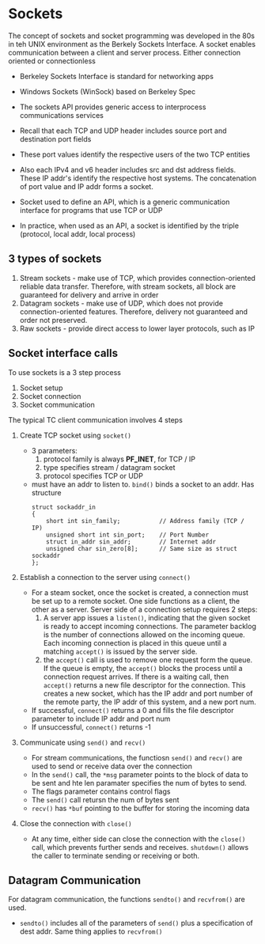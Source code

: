 # Sockets
The concept of sockets and socket programming was developed in the 80s in teh UNIX environment as the Berkely Sockets Interface. A socket enables communication between a client and server process. Either connection oriented or connectionless

* Berkeley Sockets Interface is standard for networking apps
* Windows Sockets (WinSock) based on Berkeley Spec
* The sockets API provides generic access to interprocess communications services

* Recall that each TCP and UDP header includes source port and destination port fields
* These port values identify the respective users of the two TCP entities
* Also each IPv4 and v6 header includes src and dst address fields. These IP addr's identify the respective host systems. The concatenation of port value and IP addr forms a socket.

* Socket used to define an API, which is a generic communication interface for programs that use TCP or UDP
* In practice, when used as an API, a socket is identified by the triple (protocol, local addr, local process)

## 3 types of sockets
1) Stream sockets - make use of TCP, which provides connection-oriented reliable data transfer. Therefore, with stream sockets, all block are guaranteed for delivery and arrive in order
2) Datagram sockets - make use of UDP, which does not provide connection-oriented features. Therefore, delivery not guaranteed and order not preserved.
3) Raw sockets - provide direct access to lower layer protocols, such as IP

## Socket interface calls
To use sockets is a 3 step process
1) Socket setup
2) Socket connection
3) Socket communication

The typical TC client communication involves 4 steps
1) Create TCP socket using `socket()`
    * 3 parameters:
        1) protocol family is always **PF_INET**, for TCP / IP
        2) type specifies stream / datagram socket
        3) protocol specifies TCP or UDP
    * must have an addr to listen to. `bind()` binds a socket to an addr. Has structure
        ```
        struct sockaddr_in
        {
            short int sin_family;           // Address family (TCP / IP)
            unsigned short int sin_port;    // Port Number
            struct in_addr sin_addr;        // Internet addr
            unsigned char sin_zero[8];      // Same size as struct sockaddr
        };
        ```

2) Establish a connection to the server using `connect()`
    * For a steam socket, once the socket is created, a connection must be set up to a remote socket. One side functions as a client, the other as a server. Server side of a connection setup requires 2 steps:
        1) A server app issues a `listen()`, indicating that the given socket is ready to accept incoming connections. The parameter backlog is the number of connections allowed on the incoming queue. Each incoming connection is placed in this queue until a matching `accept()` is issued by the server side.
        2) the `accept()` call is used to remove one request form the queue. If the queue is empty, the `accept()` blocks the process until a connection request arrives. If there is a waiting call, then `accept()` returns a new file descriptor for the connection. This creates a new socket, which has the IP addr and port number of the remote party, the IP addr of this system, and a new port num.
    * If successful, `connect()` returns a 0 and fills the file descriptor parameter to include IP addr and port num
    * If unsuccessful, `connect()` returns -1

3) Communicate using `send()` and `recv()`
    * For stream communications, the functiosn `send()` and `recv()` are used to send or receive data over the connection
    * In the `send()` call, the `*msg` parameter points to the block of data to be sent and hte len paramater specifies the num of bytes to send.
    * The flags parameter contains control flags
    * The `send()` call retursn the num of bytes sent
    * `recv()` has `*buf` pointing to the buffer for storing the incoming data

4) Close the connection with `close()`
    * At any time, either side can close the connection with the `close()` call, which prevents further sends and receives. `shutdown()` allows the caller to terminate sending or receiving or both.

## Datagram Communication
For datagram communication, the functions `sendto()` and `recvfrom()` are used.
* `sendto()` includes all of the parameters of `send()` plus a specification of dest addr. Same thing applies to `recvfrom()`